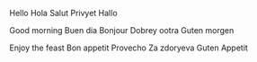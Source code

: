 Hello
Hola
Salut
Privyet
Hallo

Good morning
Buen dia
Bonjour
Dobrey ootra
Guten morgen

Enjoy the feast
Bon appetit
Provecho
Za zdoryeva
Guten Appetit
